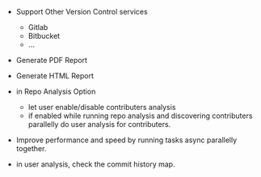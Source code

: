 - Support Other Version Control services
  - Gitlab
  - Bitbucket
  - ...

- Generate PDF Report

- Generate HTML Report

- in Repo Analysis Option 
  - let user enable/disable contributers analysis 
  - if enabled while running repo analysis and discovering contributers parallelly do user analysis for contributers.

- Improve performance and speed by running tasks async parallelly together.


- in user analysis, check the commit history map. 